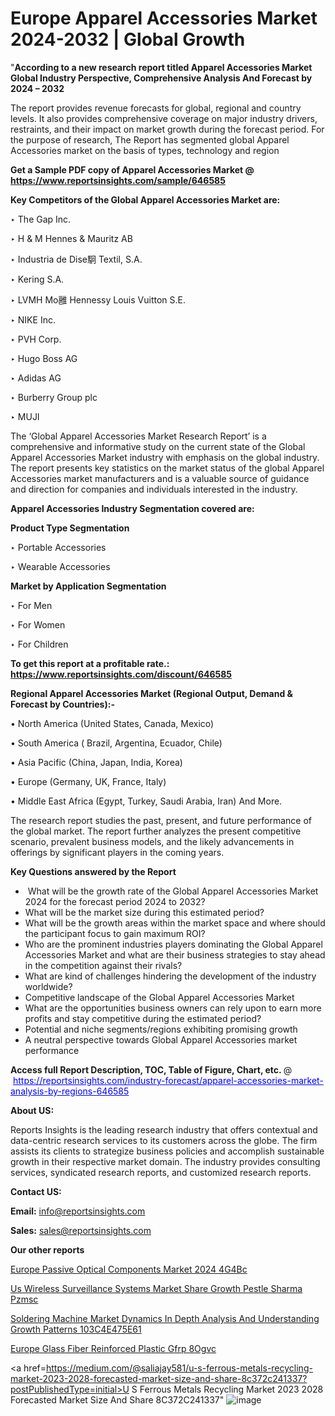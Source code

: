 # Europe Apparel Accessories Market 2024-2032 | Global Growth

"<strong>According to a new research report titled Apparel Accessories Market Global Industry Perspective, Comprehensive Analysis And Forecast by 2024 – 2032</strong>

The report provides revenue forecasts for global, regional and country levels. It also provides comprehensive coverage on major industry drivers, restraints, and their impact on market growth during the forecast period. For the purpose of research, The Report has segmented global Apparel Accessories market on the basis of types, technology and region

<strong>Get a Sample PDF copy of Apparel Accessories Market </strong><strong>@<a href=https://www.reportsinsights.com/sample/646585 style=color:#0000ff;> https://www.reportsinsights.com/sample/646585</a></strong></font>

<strong>Key Competitors of the Global Apparel Accessories Market are:</strong>

‣ The Gap Inc.

‣ H & M Hennes & Mauritz AB

‣ Industria de Dise駉 Textil, S.A.

‣ Kering S.A.

‣ LVMH Mo雝 Hennessy Louis Vuitton S.E.

‣ NIKE Inc.

‣ PVH Corp.

‣ Hugo Boss AG

‣ Adidas AG

‣ Burberry Group plc

‣ MUJI

The ‘Global Apparel Accessories Market Research Report’ is a comprehensive and informative study on the current state of the Global Apparel Accessories Market industry with emphasis on the global industry. The report presents key statistics on the market status of the global Apparel Accessories market manufacturers and is a valuable source of guidance and direction for companies and individuals interested in the industry.

<strong>Apparel Accessories Industry Segmentation covered are:</strong>

<strong>Product Type Segmentation</strong>

‣ Portable Accessories

‣ Wearable Accessories

<strong>Market by Application Segmentation</strong>

‣ For Men

‣ For Women

‣ For Children

<strong>To get this report at a profitable rate.: <a href=https://www.reportsinsights.com/discount/646585 style=color:#0000ff;>https://www.reportsinsights.com/discount/646585</a></strong></font>

<strong>Regional Apparel Accessories Market (Regional Output, Demand &amp; Forecast by Countries):-</strong>

• North America (United States, Canada, Mexico)

• South America ( Brazil, Argentina, Ecuador, Chile)

• Asia Pacific (China, Japan, India, Korea)

• Europe (Germany, UK, France, Italy)

• Middle East Africa (Egypt, Turkey, Saudi Arabia, Iran) And More.

The research report studies the past, present, and future performance of the global market. The report further analyzes the present competitive scenario, prevalent business models, and the likely advancements in offerings by significant players in the coming years.

<strong>Key Questions answered by the Report</strong>
<ul>
  <li> What will be the growth rate of the Global Apparel Accessories Market 2024 for the forecast period 2024 to 2032?</li>
  <li>What will be the market size during this estimated period?</li>
  <li>What will be the growth areas within the market space and where should the participant focus to gain maximum ROI?</li>
  <li>Who are the prominent industries players dominating the Global Apparel Accessories Market and what are their business strategies to stay ahead in the competition against their rivals?</li>
  <li>What are kind of challenges hindering the development of the industry worldwide?</li>
  <li>Competitive landscape of the Global Apparel Accessories Market</li>
  <li>What are the opportunities business owners can rely upon to earn more profits and stay competitive during the estimated period?</li>
  <li>Potential and niche segments/regions exhibiting promising growth</li>
  <li>A neutral perspective towards Global Apparel Accessories market performance</li>
</ul>
<strong>Access full Report Description, TOC, Table of Figure, Chart, etc. </strong>@  <a href=https://reportsinsights.com/industry-forecast/apparel-accessories-market-analysis-by-regions-646585 style=color:#0000ff;>https://reportsinsights.com/industry-forecast/apparel-accessories-market-analysis-by-regions-646585</a></font>

<strong><strong>About US</strong>:</strong>

Reports Insights is the leading research industry that offers contextual and data-centric research services to its customers across the globe. The firm assists its clients to strategize business policies and accomplish sustainable growth in their respective market domain. The industry provides consulting services, syndicated research reports, and customized research reports.

<strong>Contact US:</strong>

<p class=""""><b>Email:</b> <a href=mailto:info@reportsinsights.com>info@reportsinsights.com</a></p>
<p class=""""><b>Sales:</b> <a href=mailto:sales@reportsinsights.com>sales@reportsinsights.com</a></p>

<strong>Our other reports</strong>

<a href=https://www.linkedin.com/pulse/europe-passive-optical-components-market-2024--4g4bc/>Europe Passive Optical Components Market 2024  4G4Bc</a>

<a href=https://www.linkedin.com/pulse/us-wireless-surveillance-systems-market-share-growth-pestle-sharma-pzmsc/>Us Wireless Surveillance Systems Market Share Growth Pestle Sharma Pzmsc</a>

<a href=https://medium.com/@aanandimane055/soldering-machine-market-dynamics-in-depth-analysis-and-understanding-growth-patterns-103c4e475e61>Soldering Machine Market Dynamics In Depth Analysis And Understanding Growth Patterns 103C4E475E61</a>

<a href=https://www.linkedin.com/pulse/europe-glass-fiber-reinforced-plastic-gfrp-8ogvc/>Europe Glass Fiber Reinforced Plastic Gfrp 8Ogvc</a>

<a href=https://medium.com/@saliajay581/u-s-ferrous-metals-recycling-market-2023-2028-forecasted-market-size-and-share-8c372c241337?postPublishedType=initial>U S Ferrous Metals Recycling Market 2023 2028 Forecasted Market Size And Share 8C372C241337</a>"
![image](https://github.com/aanak123/RIMarketer1/assets/158471119/a9d754d4-a0e2-41b6-a1f3-40129042a00f)
